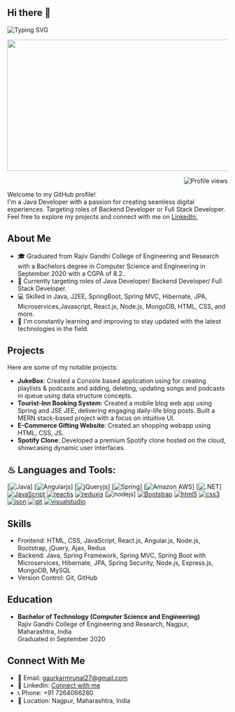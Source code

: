 ## Hi there 👋

<!--
**mrunal200698/mrunal200698** is a ✨ _special_ ✨ repository because its `README.md` (this file) appears on your GitHub profile.

Here are some ideas to get you started:

- 🔭 I’m currently working on ...
- 🌱 I’m currently learning ...
- 👯 I’m looking to collaborate on ...
- 🤔 I’m looking for help with ...
- 💬 Ask me about ...
- 📫 How to reach me: ...
- 😄 Pronouns: ...
- ⚡ Fun fact: ...
-->




![Typing SVG](https://readme-typing-svg.demolab.com?font=Fira+Code&weight=600&size=22&pause=1000&color=3F00F7&random=false&width=535&lines=%E2%9C%A8+Hey%2C+I'm+Mrunal.+%F0%9F%8C%9F)

<div align="center">
  <img src="https://media.giphy.com/media/dWesBcTLavkZuG35MI/giphy.gif" width="600" height="300"/>
</div>

<p align="right">
  <img src="https://komarev.com/ghpvc/?username=mrunal200698&label=Profile%20views&color=0e75b6&style=flat" alt="Profile views" />
</p>

Welcome to my GitHub profile!  
I'm a Java Developer with a passion for creating seamless digital experiences. Targeting roles of Backend Developer or Full Stack Developer.  Feel free to explore my projects and connect with me on <a href="https://www.linkedin.com/in/mrunal-gaurkar-7698m1967p/">LinkedIn.</a>



## About Me

- 🎓 Graduated from Rajiv Gandhi College of Engineering and Research with a Bachelors degree in Computer Science and Engineering in September 2020 with a CGPA of 8.2..
- 💼 Currently targeting roles of Java Developer/ Backend Developer/ Full Stack Developer.
- 💻 Skilled in Java, J2EE, SpringBoot, Spring MVC, Hibernate, JPA, Microservices,Javascript, React.js, Node.js, MongoDB, HTML, CSS, and more.
- 🌱 I'm constantly learning and improving to stay updated with the latest technologies in the field.

## Projects

Here are some of my notable projects:

- **JukeBox**: Created a Console based application using for creating playlists & podcasts and adding, deleting, updating songs and podcasts in queue using data structure concepts.
- **Tourist-Inn Booking System**: Created a mobile blog web app using Spring and JSE JEE, delivering engaging daily-life blog posts. Built a MERN stack-based project with a focus on intuitive UI.
- **E-Commerce Gifting Website**: Created an shopping webapp using HTML, CSS, JS.
- **Spotify Clone**: Developed a premium Spotify clone hosted on the cloud, showcasing dynamic user interfaces.

## ♨ Languages and Tools:
[![Java](https://img.shields.io/badge/Java-ED8B00?style=for-the-badge&logo=openjdk&logoColor=white)]
[![Angularjs](https://img.shields.io/badge/AngularJS-E23237?style=for-the-badge&logo=angularjs&logoColor=white)]
[![jQueryjs](https://img.shields.io/badge/jQuery-0769AD?style=for-the-badge&logo=jquery&logoColor=white)]
[![Spring](https://img.shields.io/badge/Spring-6DB33F?style=for-the-badge&logo=spring&logoColor=white)]
[![Amazon AWS](https://img.shields.io/badge/Amazon_AWS-232F3E?style=for-the-badge&logo=amazon-aws&logoColor=white)]
[![.NET](https://img.shields.io/badge/.NET-5C2D91?style=for-the-badge&logo=.net&logoColor=white)]
[![JavaScript](https://img.shields.io/badge/JavaScript-323330?style=for-the-badge&logo=javascript&logoColor=F7DF1E)](https://developer.mozilla.org/en-US/docs/Web/JavaScript)
[![reactjs](https://img.shields.io/badge/React-20232A?style=for-the-badge&logo=react&logoColor=61DAFB)](https://reactjs.org/)
[![reduxjs](https://img.shields.io/badge/Redux-593D88?style=for-the-badge&logo=redux&logoColor=white)](https://redux.js.org)
[![nodejs](https://img.shields.io/badge/Node.js-43853D?style=for-the-badge&logo=node.js&logoColor=white)]
[![Bootstrap](https://irs.io/badge/Bootstrap-563D7C?style=for-the-badge&logo=bootstrap&logoColor=white)](https://getbootstrap.com)
[![html5](https://img.shields.io/badge/HTML5-E34F26?style=for-the-badge&logo=html5&logoColor=white)](https://www.w3.org/html/)
[![css3](https://img.shields.io/badge/CSS3-1572B6?style=for-the-badge&logo=css3&logoColor=white)](https://www.w3schools.com/css/)
[![json](https://img.shields.io/badge/json-5E5C5C?style=for-the-badge&logo=json&logoColor=white)](https://www.json.org/)
[![git](https://img.shields.io/badge/GIT-E44C30?style=for-the-badge&logo=git&logoColor=white)](https://git-scm.com/)
[![visualstudio](https://img.shields.io/badge/VSCode-0078D4?style=for-the-badge&logo=visual%20studio%20code&logoColor=white)](https://code.visualstudio.com/)



## Skills

- Frontend: HTML, CSS, JavaScript, React.js, Angular.js, Node.js, Bootstrap, jQuery, Ajax, Redux
- Backend: Java, Spring Framework, Spring MVC, Spring Boot with Microservices, Hibernate, JPA, Spring Security, Node.js, Express.js, MongoDB, MySQL
- Version Control: Git, GitHub

## Education

- **Bachelor of Technology (Computer Science and Engineering)**  
  Rajiv Gandhi College of Engineering and Research, Nagpur, Maharashtra, India  
  Graduated in September 2020
 


## Connect With Me

- 📧 Email: [gaurkarmrunal27@gmail.com](mailto:gaurkarmrunal27@gmail.com)  
- 🔗 LinkedIn: [Connect with me](https://www.linkedin.com/in/mrunal-gaurkar-7698m1967p/)
  <!-- 🌐 Portfolio: [View my portfolio](https://ashirbadpanda.github.io/Portfolio/)  -->
- 📞 Phone: +91 7264066280  
- 📍 Location: Nagpur, Maharashtra, India
